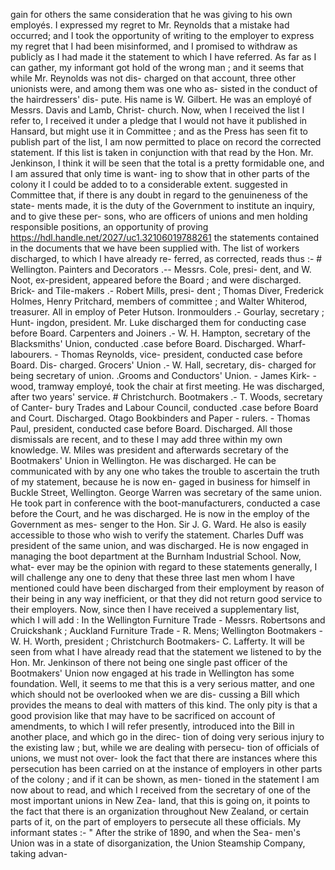 gain for others the same consideration that he was giving to his own employés. I expressed my regret to Mr. Reynolds that a mistake had occurred; and I took the opportunity of writing to the employer to express my regret that I had been misinformed, and I promised to withdraw as publicly as I had made it the statement to which I have referred. As far as I can gather, my informant got hold of the wrong man ; and it seems that while Mr. Reynolds was not dis- charged on that account, three other unionists were, and among them was one who as- sisted in the conduct of the hairdressers' dis- pute. His name is W. Gilbert. He was an employé of Messrs. Davis and Lamb, Christ- church. Now, when I received the list I refer to, I received it under a pledge that I would not have it published in Hansard, but might use it in Committee ; and as the Press has seen fit to publish part of the list, I am now permitted to place on record the corrected statement. If this list is taken in conjunction with that read by the Hon. Mr. Jenkinson, I think it will be seen that the total is a pretty formidable one, and I am assured that only time is want- ing to show that in other parts of the colony it I could be added to to a considerable extent. suggested in Committee that, if there is any doubt in regard to the genuineness of the state- ments made, it is the duty of the Government to institute an inquiry, and to give these per- sons, who are officers of unions and men holding responsible positions, an opportunity of proving https://hdl.handle.net/2027/uc1.32106019788261 the statements contained in the documents that we have been supplied with. The list of workers discharged, to which I have already re- ferred, as corrected, reads thus :- # Wellington. Painters and Decorators .-- Messrs. Cole, presi- dent, and W. Noot, ex-president, appeared before the Board ; and were discharged. Brick- and Tile-makers .- Robert Mills, presi- dent ; Thomas Diver, Frederick Holmes, Henry Pritchard, members of committee ; and Walter Whiterod, treasurer. All in employ of Peter Hutson. Ironmoulders .- Gourlay, secretary ; Hunt- ingdon, president. Mr. Luke discharged them for conducting case before Board. Carpenters and Joiners .- W. H. Hampton, secretary of the Blacksmiths' Union, conducted .case before Board. Discharged. Wharf-labourers. - Thomas Reynolds, vice- president, conducted case before Board. Dis- charged. Grocers' Union .- W. Hall, secretary, dis- charged for being secretary of union. .Grooms and Conductors' Union. - James Kirk- -wood, tramway employé, took the chair at first meeting. He was discharged, after two years' service. # Christchurch. Bootmakers .- T. Woods, secretary of Canter- bury Trades and Labour Council, conducted .case before Board and Court. Discharged. Otago Bookbinders and Paper - rulers. - Thomas Paul, president, conducted case before Board. Discharged. All those dismissals are recent, and to these I may add three within my own knowledge. W. Miles was president and afterwards secretary of the Bootmakers' Union in Wellington. He was discharged. He can be communicated with by any one who takes the trouble to ascertain the truth of my statement, because he is now en- gaged in business for himself in Buckle Street, Wellington. George Warren was secretary of the same union. He took part in conference with the boot-manufacturers, conducted a case before the Court, and he was discharged. He is now in the employ of the Government as mes- senger to the Hon. Sir J. G. Ward. He also is easily accessible to those who wish to verify the statement. Charles Duff was president of the same union, and was discharged. He is now engaged in managing the boot department at the Burnham Industrial School. Now, what- ever may be the opinion with regard to these statements generally, I will challenge any one to deny that these three last men whom I have mentioned could have been discharged from their employment by reason of their being in any way inefficient, or that they did not return good service to their employers. Now, since then I have received a supplementary list, which I will add : In the Wellington Furniture Trade - Messrs. Robertsons and Cruickshank ; Auckland Furniture Trade - R. Mens; Wellington Bootmakers -W. H. Worth, president ; Christchurch Bootmakers- C. Lafferty. It will be seen from what I have already read that the statement we listened to by the Hon. Mr. Jenkinson of there not being one single past officer of the Bootmakers' Union now engaged at his trade in Wellington has some foundation. Well, it seems to me that this is a very serious matter, and one which should not be overlooked when we are dis- cussing a Bill which provides the means to deal with matters of this kind. The only pity is that a good provision like that may have to be sacrificed on account of amendments, to which I will refer presently, introduced into the Bill in another place, and which go in the direc- tion of doing very serious injury to the existing law ; but, while we are dealing with persecu- tion of officials of unions, we must not over- look the fact that there are instances where this persecution has been carried on at the instance of employers in other parts of the colony ; and if it can be shown, as men- tioned in the statement I am now about to read, and which I received from the secretary of one of the most important unions in New Zea- land, that this is going on, it points to the fact that there is an organization throughout New Zealand, or certain parts of it, on the part of employers to persecute all these officials. My informant states :- " After the strike of 1890, and when the Sea- men's Union was in a state of disorganization, the Union Steamship Company, taking advan- 